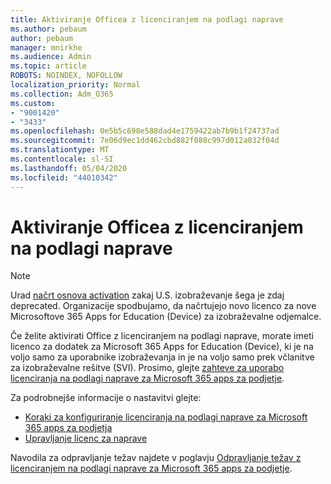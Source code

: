 ```yaml
---
title: Aktiviranje Officea z licenciranjem na podlagi naprave
ms.author: pebaum
author: pebaum
manager: mnirkhe
ms.audience: Admin
ms.topic: article
ROBOTS: NOINDEX, NOFOLLOW
localization_priority: Normal
ms.collection: Adm_O365
ms.custom:
- "9001420"
- "3433"
ms.openlocfilehash: 0e5b5c698e588dad4e1759422ab7b9b1f24737ad
ms.sourcegitcommit: 7e06d9ec1dd462cbd882f088c997d012a032f04d
ms.translationtype: MT
ms.contentlocale: sl-SI
ms.lasthandoff: 05/04/2020
ms.locfileid: "44010342"
---
```

# <a name="activating-office-using-device-based-licensing"></a>Aktiviranje Officea z licenciranjem na podlagi naprave

> [!NOTE]
> Urad [načrt osnova activation](https://aka.ms/officedba) zakaj U.S. izobraževanje šega je zdaj deprecated. Organizacije spodbujamo, da načrtujejo novo licenco za nove Microsoftove 365 Apps for Education (Device) za izobraževalne odjemalce.

Če želite aktivirati Office z licenciranjem na podlagi naprave, morate imeti licenco za dodatek za Microsoft 365 Apps for Education (Device), ki je na voljo samo za uporabnike izobraževanja in je na voljo samo prek včlanitve za izobraževalne rešitve (SVI). Prosimo, glejte [zahteve za uporabo licenciranja na podlagi naprave za Microsoft 365 apps za podjetje](https://docs.microsoft.com/deployoffice/device-based-licensing#requirements-for-using-device-based-licensing-for-microsoft-365-apps-for-enterprise).


Za podrobnejše informacije o nastavitvi glejte:

- [Koraki za konfiguriranje licenciranja na podlagi naprave za Microsoft 365 apps za podjetja](https://docs.microsoft.com/deployoffice/device-based-licensing#steps-to-configure-device-based-licensing-for-microsoft-365-apps-for-enterprise)
- [Upravljanje licenc za naprave](https://docs.microsoft.com/Office365/Admin/misc/manage-licenses-for-devices)

Navodila za odpravljanje težav najdete v poglavju [Odpravljanje težav z licenciranjem na podlagi naprave za Microsoft 365 apps za podjetje](https://docs.microsoft.com/deployoffice/device-based-licensing#troubleshoot-device-based-licensing-for-microsoft-365-apps-for-enterprise).
